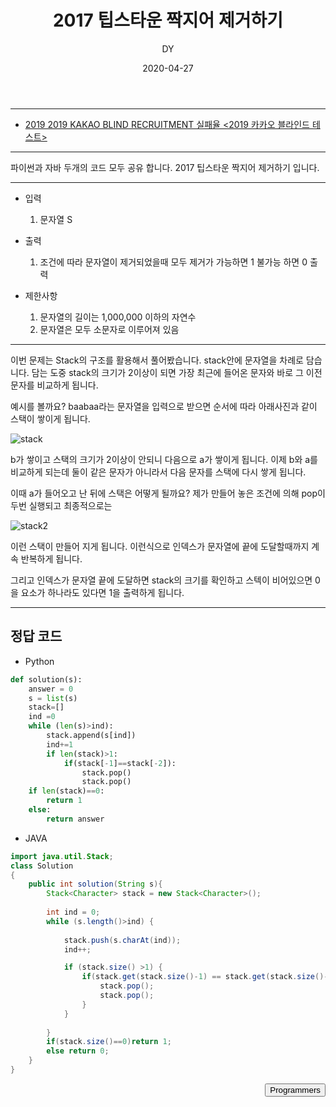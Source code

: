 ﻿---
layout: post
title:  "2017 팁스타운 짝지어 제거하기"
date:   2020-04-27
author: DY
comments: true
categories: programmers
---

---
* [2019 2019 KAKAO BLIND RECRUITMENT 실패율 <2019 카카오 블라인드 테스트>](https://programmers.co.kr/learn/courses/30/lessons/42889)

---
파이썬과 자바 두개의 코드 모두 공유 합니다.
2017 팁스타운 짝지어 제거하기 입니다.

---
- 입력
  1. 문자열 S

- 출력
  1. 조건에 따라 문자열이 제거되었을때 모두 제거가 가능하면 1 불가능 하면 0 출력

- 제한사항
  1. 문자열의 길이는 1,000,000 이하의 자연수
  2. 문자열은 모두 소문자로 이루어져 있음

---

이번 문제는 Stack의 구조를 활용해서 풀어봤습니다. stack안에 문자열을 차례로 담습니다.
담는 도중 stack의 크기가 2이상이 되면 가장 최근에 들어온 문자와 바로  그 이전 문자를 비교하게 됩니다.

예시를 볼까요? baabaa라는 문자열을 입력으로 받으면 순서에 따라 아래사진과 같이 스택이 쌓이게 됩니다.

![stack](https://user-images.githubusercontent.com/37605781/80312005-da880d80-881d-11ea-83fa-b9960ba5b5ad.PNG)

b가 쌓이고 스택의 크기가 2이상이 안되니 다음으로 a가 쌓이게 됩니다. 이제 b와 a를 비교하게 되는데 둘이 같은 문자가 아니라서
다음 문자를 스택에 다시 쌓게 됩니다. 

이때 a가 들어오고 난 뒤에 스택은 어떻게 될까요? 제가 만들어 놓은 조건에 의해 pop이 두번 실행되고 
최종적으로는 

![stack2](https://user-images.githubusercontent.com/37605781/80312109-6732cb80-881e-11ea-8479-e7e0736ce9a0.PNG)

이런 스택이 만들어 지게 됩니다. 이런식으로 인덱스가 문자열에 끝에 도달할때까지 계속 반복하게 됩니다.

그리고 인덱스가 문자열 끝에 도달하면 stack의 크기를 확인하고 스텍이 비어있으면 0 을
요소가 하나라도 있다면 1을 출력하게 됩니다.


---
## 정답 코드

* Python 
```python
def solution(s):
    answer = 0
    s = list(s)
    stack=[]
    ind =0
    while (len(s)>ind):
        stack.append(s[ind])
        ind+=1
        if len(stack)>1:
            if(stack[-1]==stack[-2]):
                stack.pop()
                stack.pop()
    if len(stack)==0:
        return 1
    else:        
        return answer
```

* JAVA

```java
import java.util.Stack;
class Solution
{
    public int solution(String s){		
		Stack<Character> stack = new Stack<Character>();
        
		int ind = 0;
		while (s.length()>ind) {
			
			stack.push(s.charAt(ind));
			ind++;

			if (stack.size() >1) {
				if(stack.get(stack.size()-1) == stack.get(stack.size()-2) ) {
					stack.pop();
					stack.pop();
				}
			}
			
		}
		if(stack.size()==0)return 1;	
		else return 0;
    }
}


```

<div style="float: right;">
  <button onclick="location.href='https://programmers.co.kr/' ">Programmers</button>
</div>
